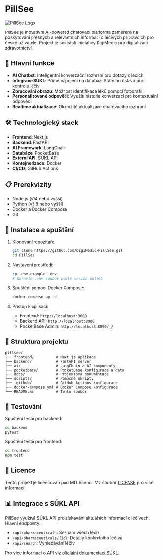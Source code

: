 # PillSee

![PillSee Logo](https://i.ibb.co/z4SpKPp/Pill-See-cover.png)

PillSee je inovativní AI-powered chatovací platforma zaměřená na poskytování přesných a relevantních informací o léčivých přípravcích pro české uživatele. Projekt je součástí iniciativy DigiMedic pro digitalizaci zdravotnictví.

## 🚀 Hlavní funkce

- **AI Chatbot**: Inteligentní konverzační rozhraní pro dotazy o lécích
- **Integrace SÚKL**: Přímé napojení na databázi Státního ústavu pro kontrolu léčiv
- **Zpracování obrazu**: Možnost identifikace léků pomocí fotografií
- **Personalizované odpovědi**: Využití historie konverzací pro kontextuální odpovědi
- **Realtime aktualizace**: Okamžité aktualizace chatovacího rozhraní

## 🛠️ Technologický stack

- **Frontend**: Next.js
- **Backend**: FastAPI
- **AI Framework**: LangChain
- **Databáze**: PocketBase
- **Externí API**: SÚKL API
- **Kontejnerizace**: Docker
- **CI/CD**: GitHub Actions

## 📋 Prerekvizity

- Node.js (v14 nebo vyšší)
- Python (v3.8 nebo vyšší)
- Docker a Docker Compose
- Git

## 🔧 Instalace a spuštění

1. Klonování repozitáře:
   ```bash
   git clone https://github.com/DigiMedic/PillSee.git
   cd PillSee
   ```

2. Nastavení prostředí:
   ```bash
   cp .env.example .env
   # Upravte .env soubor podle vašich potřeb
   ```

3. Spuštění pomocí Docker Compose:
   ```bash
   docker-compose up -d
   ```

4. Přístup k aplikaci:
   - Frontend: `http://localhost:3000`
   - Backend API: `http://localhost:8000`
   - PocketBase Admin: `http://localhost:8090/_/`

## 📁 Struktura projektu

```
pillsee/
├── frontend/          # Next.js aplikace
├── backend/           # FastAPI server
├── ai/                # LangChain a AI komponenty
├── pocketbase/        # PocketBase konfigurace a data
├── docs/              # Projektová dokumentace
├── scripts/           # Pomocné skripty
├── .github/           # GitHub Actions konfigurace
├── docker-compose.yml # Docker Compose konfigurace
└── README.md          # Tento soubor
```

## 🧪 Testování

Spuštění testů pro backend:
```bash
cd backend
pytest
```

Spuštění testů pro frontend:
```bash
cd frontend
npm test
```

## 📄 Licence

Tento projekt je licencován pod MIT licencí. Viz soubor [LICENSE](LICENSE) pro více informací.

## 📊 Integrace s SÚKL API

PillSee využívá SÚKL API pro získávání aktuálních informací o léčivech. Hlavní endpointy:

- `/api/pharmaceuticals`: Seznam všech léčiv
- `/api/pharmaceuticals/{id}`: Detaily konkrétního léčiva
- `/api/search`: Vyhledávání léčiv

Pro více informací o API viz [oficiální dokumentaci SÚKL](https://prehledy.sukl.cz/prehled_leciv.html).

